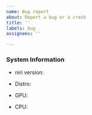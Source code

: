 ```yaml
---
name: Bug report
about: Report a bug or a crash
title: ''
labels: bug
assignees: ''

---
```


<!-- Please describe the issue here at the top, then fill in the system information below. -->

<!-- Attaching your full niri config can help diagnose the problem. -->

<!--
If you have a problem with a specific app, please verify that it is running on Wayland, rather than X11. An easy way is to run xeyes and mouse over the app: xeyes will be able to "see" only X11 windows.

You can also check what process the window PID belongs to:

$ readlink /proc/$(niri msg --json pick-window | jq .pid)/exe

If this points to xwayland-satellite, then it's an X11 window.

Please report issues with X11 apps to xwayland-satellite instead of niri: https://github.com/Supreeeme/xwayland-satellite/issues
-->

### System Information

<!-- Paste the output of `niri -V`, e.g. niri 25.02 (b94a5db) -->
* niri version: 

<!-- Write your distribution, e.g. Fedora 40 Silverblue -->
* Distro: 

<!-- Write your GPU vendor and model, e.g. AMD RX 6700M -->
* GPU: 

<!-- Write your CPU vendor and model, e.g. AMD Ryzen 7 6800H -->
* CPU:
